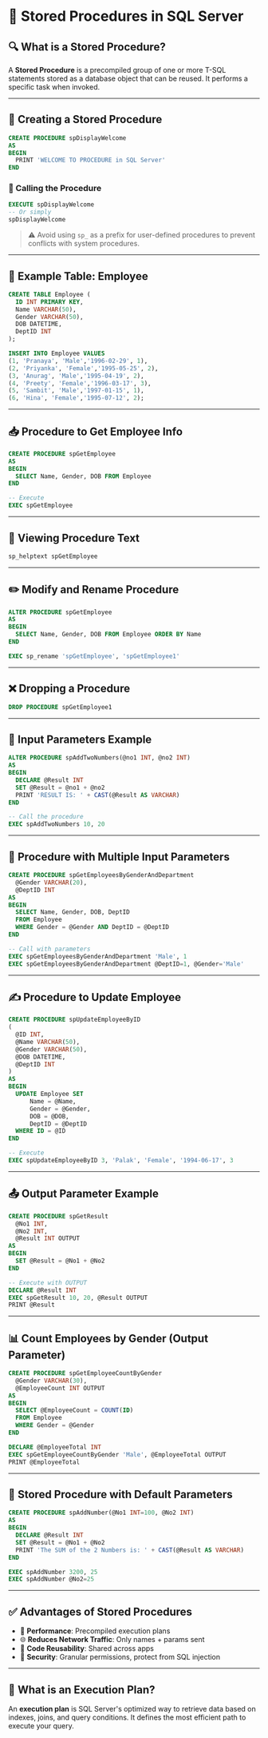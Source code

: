 
# 📘 Stored Procedures in SQL Server

## 🔍 What is a Stored Procedure?

A **Stored Procedure** is a precompiled group of one or more T-SQL statements stored as a database object that can be reused. It performs a specific task when invoked.

---

## 🔧 Creating a Stored Procedure

```sql
CREATE PROCEDURE spDisplayWelcome
AS
BEGIN
  PRINT 'WELCOME TO PROCEDURE in SQL Server'
END
```

### 🔁 Calling the Procedure

```sql
EXECUTE spDisplayWelcome
-- Or simply
spDisplayWelcome
```

> ⚠️ Avoid using `sp_` as a prefix for user-defined procedures to prevent conflicts with system procedures.

---

## 🧪 Example Table: Employee

```sql
CREATE TABLE Employee (
  ID INT PRIMARY KEY,
  Name VARCHAR(50),
  Gender VARCHAR(50),
  DOB DATETIME,
  DeptID INT
);

INSERT INTO Employee VALUES
(1, 'Pranaya', 'Male','1996-02-29', 1),
(2, 'Priyanka', 'Female','1995-05-25', 2),
(3, 'Anurag', 'Male','1995-04-19', 2),
(4, 'Preety', 'Female','1996-03-17', 3),
(5, 'Sambit', 'Male','1997-01-15', 1),
(6, 'Hina', 'Female','1995-07-12', 2);
```

---

## 📥 Procedure to Get Employee Info

```sql
CREATE PROCEDURE spGetEmployee
AS
BEGIN
  SELECT Name, Gender, DOB FROM Employee
END

-- Execute
EXEC spGetEmployee
```

---

## 🧾 Viewing Procedure Text

```sql
sp_helptext spGetEmployee
```

---

## ✏️ Modify and Rename Procedure

```sql
ALTER PROCEDURE spGetEmployee
AS
BEGIN
  SELECT Name, Gender, DOB FROM Employee ORDER BY Name
END

EXEC sp_rename 'spGetEmployee', 'spGetEmployee1'
```

---

## ❌ Dropping a Procedure

```sql
DROP PROCEDURE spGetEmployee1
```

---

## 🧮 Input Parameters Example

```sql
ALTER PROCEDURE spAddTwoNumbers(@no1 INT, @no2 INT)
AS
BEGIN
  DECLARE @Result INT
  SET @Result = @no1 + @no2
  PRINT 'RESULT IS: ' + CAST(@Result AS VARCHAR)
END

-- Call the procedure
EXEC spAddTwoNumbers 10, 20
```

---

## 🎯 Procedure with Multiple Input Parameters

```sql
CREATE PROCEDURE spGetEmployeesByGenderAndDepartment
  @Gender VARCHAR(20),
  @DeptID INT
AS
BEGIN
  SELECT Name, Gender, DOB, DeptID 
  FROM Employee
  WHERE Gender = @Gender AND DeptID = @DeptID
END

-- Call with parameters
EXEC spGetEmployeesByGenderAndDepartment 'Male', 1
EXEC spGetEmployeesByGenderAndDepartment @DeptID=1, @Gender='Male'
```

---

## ✍️ Procedure to Update Employee

```sql
CREATE PROCEDURE spUpdateEmployeeByID
(
  @ID INT, 
  @Name VARCHAR(50), 
  @Gender VARCHAR(50), 
  @DOB DATETIME, 
  @DeptID INT
)
AS
BEGIN
  UPDATE Employee SET 
      Name = @Name, 
      Gender = @Gender,
      DOB = @DOB, 
      DeptID = @DeptID
  WHERE ID = @ID
END

-- Execute
EXEC spUpdateEmployeeByID 3, 'Palak', 'Female', '1994-06-17', 3
```

---

## 📤 Output Parameter Example

```sql
CREATE PROCEDURE spGetResult
  @No1 INT,
  @No2 INT,
  @Result INT OUTPUT
AS
BEGIN
  SET @Result = @No1 + @No2
END

-- Execute with OUTPUT
DECLARE @Result INT
EXEC spGetResult 10, 20, @Result OUTPUT
PRINT @Result
```

---

## 📊 Count Employees by Gender (Output Parameter)

```sql
CREATE PROCEDURE spGetEmployeeCountByGender
  @Gender VARCHAR(30),
  @EmployeeCount INT OUTPUT
AS
BEGIN
  SELECT @EmployeeCount = COUNT(ID)
  FROM Employee
  WHERE Gender = @Gender
END

DECLARE @EmployeeTotal INT
EXEC spGetEmployeeCountByGender 'Male', @EmployeeTotal OUTPUT
PRINT @EmployeeTotal
```

---

## 🧾 Stored Procedure with Default Parameters

```sql
CREATE PROCEDURE spAddNumber(@No1 INT=100, @No2 INT)
AS
BEGIN
  DECLARE @Result INT
  SET @Result = @No1 + @No2
  PRINT 'The SUM of the 2 Numbers is: ' + CAST(@Result AS VARCHAR)
END

EXEC spAddNumber 3200, 25
EXEC spAddNumber @No2=25
```

---

## ✅ Advantages of Stored Procedures

- 🚀 **Performance**: Precompiled execution plans
- 🌐 **Reduces Network Traffic**: Only names + params sent
- 🔄 **Code Reusability**: Shared across apps
- 🔐 **Security**: Granular permissions, protect from SQL injection

---

## 📘 What is an Execution Plan?

An **execution plan** is SQL Server's optimized way to retrieve data based on indexes, joins, and query conditions. It defines the most efficient path to execute your query.

